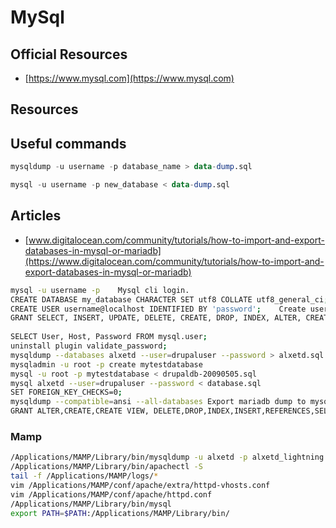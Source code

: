 # MySql

## Official Resources
- [https://www.mysql.com](https://www.mysql.com)

## Resources

## Useful commands

```sql
mysqldump -u username -p database_name > data-dump.sql
```

```sql
mysql -u username -p new_database < data-dump.sql
```

## Articles
- [www.digitalocean.com/community/tutorials/how-to-import-and-export-databases-in-mysql-or-mariadb](https://www.digitalocean.com/community/tutorials/how-to-import-and-export-databases-in-mysql-or-mariadb)


```bash
mysql -u username -p	Mysql cli login.	
CREATE DATABASE my_database CHARACTER SET utf8 COLLATE utf8_general_ci;	Create database.	
CREATE USER username@localhost IDENTIFIED BY 'password';	Create user.	
GRANT SELECT, INSERT, UPDATE, DELETE, CREATE, DROP, INDEX, ALTER, CREATE TEMPORARY TABLES ON databasename.* TO 'username'@'localhost' IDENTIFIED BY 'password';		
		
SELECT User, Host, Password FROM mysql.user;		
uninstall plugin validate_password;		
mysqldump --databases alxetd --user=drupaluser --password > alxetd.sql		
mysqladmin -u root -p create mytestdatabase		
mysql -u root -p mytestdatabase < drupaldb-20090505.sql		
mysql alxetd --user=drupaluser --password < database.sql		
SET FOREIGN_KEY_CHECKS=0;		
mysqldump --compatible=ansi --all-databases	Export mariadb dump to mysql	mariadb, dump, export, import
GRANT ALTER,CREATE,CREATE VIEW, DELETE,DROP,INDEX,INSERT,REFERENCES,SELECT,SHOW VIEW,TRIGGER,UPDATE,ALTER ROUTINE,CREATE ROUTINE,EXECUTE,CREATE TEMPORARY TABLES,LOCK TABLES ON drupal8_nema.* to drupal8_nema@localhost;		
```


### Mamp
```bash
/Applications/MAMP/Library/bin/mysqldump -u alxetd -p alxetd_lightning > ./backup/database.sql	Export database	export
/Applications/MAMP/Library/bin/apachectl -S
tail -f /Applications/MAMP/logs/*
vim /Applications/MAMP/conf/apache/extra/httpd-vhosts.conf
vim /Applications/MAMP/conf/apache/httpd.conf
/Applications/MAMP/Library/bin/mysql
export PATH=$PATH:/Applications/MAMP/Library/bin/
```
